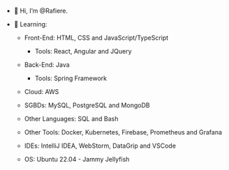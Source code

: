 - 👋 Hi, I’m @Rafiere.

- 👀 Learning:

  - Front-End: HTML, CSS and JavaScript/TypeScript
    - Tools: React, Angular and JQuery

  - Back-End: Java
    - Tools: Spring Framework

  - Cloud: AWS

  - SGBDs: MySQL, PostgreSQL and MongoDB

  - Other Languages: SQL and Bash

  - Other Tools: Docker, Kubernetes, Firebase, Prometheus and Grafana

  - IDEs: IntelliJ IDEA, WebStorm, DataGrip and VSCode

  - OS: Ubuntu 22.04 - Jammy Jellyfish
